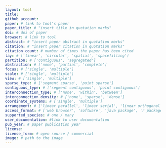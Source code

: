 ```yaml
---
layout: tool
title:
github_account:
paper: # link to tool's paper
paper_title: # "insert title in quotation marks"
doi: # doi of paper
browser: # link to tool
abstract: # "insert paper abstract in quotation marks"
citation: # "insert paper citation in quotation marks"
citation_count: # number of times the paper has been cited
lay: # ['linear', 'circular', 'spatial', 'spacefilling']
partition: # ['contiguous', 'segregated']
abstraction: # ['none', 'partial', 'complete']
focus: # ['single', 'multiple']
scale: # ['single', 'multiple']
view: # ['single', 'multiple']
sparse_type: # ['segment sparse', 'point sparse']
contiguous_type: # ['segment contiguous', 'point contiguous']
interconnection_type: # ['none', 'within', 'between']
interconnection_density: # ['none', 'sparse', 'dense']
coordinate_systems: # ['single', 'multiple']
arrangement: # ['linear parallel', 'linear serial', 'linear orthogonal', 'circular parallel', 'circular serial']
access_format: # ['web browser', 'software', 'java package', 'r package']
supported_species: # one / many
user_documentation: #link to user documentation
pub_year: # paper publication year
license:
license_form: # open source / commercial
image: # path to the image
---
```

